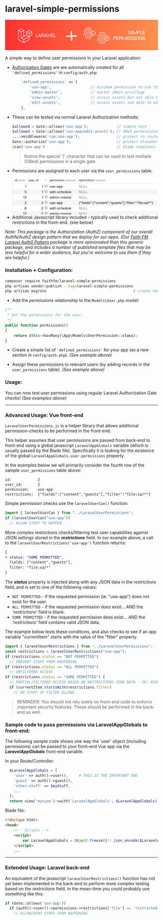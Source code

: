 # laravel-simple-permissions

![laravel-simple-permissions-logo](docs/laravel-simple-permissions-logo.png)

A simple way to define user permissions in your Laravel application: 

* [Authorization Gates](https://laravel.com/docs/master/authorization) are are automatically created for all `'defined_permissions'` in `config/auth.php`:  

    ```php
        'defined_permissions' => [
            'use-app',                  // minimum permission to use the app
            'admin-master',             // master admin privilege
            'view-assets',              // access assets but not able to edit them
            'edit-assets',              // access assets and able to edit them
        ],
    ```

* These can be tested via normal Laravel Authorization methods:

    ```php
    $allowed = Gate::allows('use-app');             // simple test
    $allowed = Gate::allows('use-app|edit-assets'); // ORed permissions (SPECIAL FEATURE)
    ...->middleware('can:use-app');                 // protect in route definitions
    Gate::authorize('use-app');                     // protect elsewhere (ie: controllers)
    @can('use-app')                                 // blade templates
    ```

    > Notice the special '|' character that can be used to test multiple (ORed) permissions in a single gate

* Permissions are assigned to each user via the `user_permissions` table:

    <img align="left" src="docs/user_permissions-table.jpeg" alt="user_permissions-table" />

* Additional Javascript library included - typically used to check additional restrictions in the front-end.  (see below)

*Note: This package is the Authorization (AuthZ) component of our overall AuthN/AuthZ design pattern that we deploy for our apps.  (Our [Faith FM Laravel Auth0 Pattern](https://github.com/faithfm/laravel-auth0-pattern) package is more opinionated than this generic package, and includes a number of published template files that may be less helpful for a wider audience, but you're welcome to use them if they are helpful.)*



### Installation + Configuration:

```bash
composer require faithfm/laravel-simple-permissions
php artisan vendor:publish --tag=laravel-simple-permissions
php artisan migrate                                        # create the 'user_permissions' table
```

* Add the *permissions* relationship to the `Models\User.php` model:

```php
/**
 * Get the permissions for the user.
 */
public function permissions()
{
    return $this->hasMany(\App\Models\UserPermission::class);
}
```

* Create a simple list of `'defined_permissions'` for your app (as a new section in `config/auth.php`).  *(See example above)*

* Assign these permissions to relevant users (by adding records in the `user_permissions` table).   *(See example above)*



### Usage:

You can now test user permissions using regular Laravel Authorization Gate checks!   *(See examples above)*



----

### Advanced Usage: Vue front-end

`LaravelUserPermissions.js` is a helper library that allows additional permission-checks to be performed in the front-end.  

This helper assumes that user permissions are passed from back-end to front-end using a global javascript `LaravelAppGlobals` variable (which is usually passed by the Blade file).  Specifically it is looking for the existence of the global `LaravelAppGlobals.user.permissions` property.

In the examples below we will primarily consider the fourth row of the sample `user_permissions` table above:

```
id:            2
user_id:       2
permission:    use-app
restrictions:  {"fields":["content","guests"],"filter":"file:sa/*"}
```

Simple permission checks use the `laravelUserCan()` function:

```javascript
import { laravelUserCan } from "../LaravelUserPermissions";
if (laravelUserCan("use-app"))
  // ALLOW STUFF TO HAPPEN
```

More complex restrictions checks/filtering test user capabilities against JSON settings stored in the ***restrictions*** field.  In our example above, a call to the `laravelUserRestrictions('use-app')` function returns:

```diff
{
+ status: "SOME PERMITTED",
  fields: ["content","guests"], 
  filter: "file:sa/*"
}
```

The ***status*** property is injected along with any JSON data in the *restrictions* field, and is set to one of the following values:

* `NOT PERMITTED` - if the requested permission (ie: "use-app") does not exist for the user.
* `ALL PERMITTED` - if the requested permission does exist... AND the *'restrictions'* field is blank.
* `SOME PERMITTED` - if the requested permission does exist... AND the *'restrictions'* field contains valid JSON data.

The example below tests these conditions, and also checks to see if an app variable "currentItem" starts with the value of the "filter" property.

```javascript
import { laravelUserRestrictions } from "../LaravelUserPermissions";
const restrictions = laravelUserRestrictions("use-app");
if (restrictions.status == "NOT PERMITTED")
  // PREVENT STUFF FROM HAPPENING
if (restrictions.status == "ALL PERMITTED")
  // UNFILTERED ACCESS
if (restrictions.status == "SOME PERMITTED") {
  // PARTIAL/FILTERED ACCESS BASED ON RESTRICTIONS JSON DATA - IE: ASSUMING 'filter' field
  if (currentItem.startsWith(restrictions.filter)
    // DO STUFF IF FILTER ALLOWS
```

> REMINDER: You should not rely solely on front-end code to enforce important security features.  These should be performed in the back-end as well.



### Sample code to pass permissions via LaravelAppGlobals to front-end:

The following sample code shows one way the 'user' object (including permissions) can be passed to your front-end Vue app via the ***LaravelAppGlobals*** front-end variable.

In your Route/Controller:

```php
  $LaravelAppGlobals = [
    'user' => auth()->user(),     # THIS IS THE IMPORTANT ONE
    'guest' => auth()->guest(),
    'other-stuff' => $myStuff,
    ...
  ];
  return view('myview')->with('LaravelAppGlobals', $LaravelAppGlobals);
```

Blade file:

```html
<!doctype html>
<head>
    <!-- Scripts -->
    <script>
        var LaravelAppGlobals = Object.freeze({!! json_encode($LaravelAppGlobals) !!});
    </script>
    ...
```



----

### Extended Usage: Laravel back-end

An equivalent of the javascript `laravelUserRestrictions()` function has not yet been implemented in the back-end to perform more complex testing based on the *restrictions* field.  In the mean-time you could probably use something like this:

```php
if (Gate::allows('use-app'))
  if (auth()->user()->permissions->restrictions['file'] == 'restrictedfile')
    // ALLOW/DENY STUFF FROM HAPPENING
```

### 
